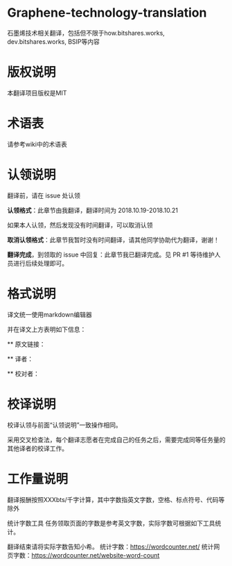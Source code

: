 # Graphene-technology-translation
石墨烯技术相关翻译，包括但不限于how.bitshares.works, dev.bitshares.works, BSIP等内容

# 版权说明
本翻译项目版权是MIT

# 术语表
请参考wiki中的术语表

# 认领说明
翻译前，请在 issue 处认领

**认领格式**：此章节由我翻译，翻译时间为 2018.10.19-2018.10.21

如果本人认领，然后发现没有时间翻译，可以取消认领

**取消认领格式**：此章节我暂时没有时间翻译，请其他同学协助代为翻译，谢谢！

**翻译完成**，到领取的 issue 中回复：此章节我已翻译完成。见 PR #1 等待维护人员进行后续处理即可。

# 格式说明
译文统一使用markdown编辑器

并在译文上方表明如下信息：

** 原文链接：

** 译者：

** 校对者：

# 校译说明
校译认领与前面“认领说明”一致操作相同。

采用交叉检查法，每个翻译志愿者在完成自己的任务之后，需要完成同等任务量的其他译者的校译工作。

# 工作量说明
翻译报酬按照XXXbts/千字计算，其中字数指英文字数，空格、标点符号、代码等除外

统计字数工具 任务领取页面的字数是参考英文字数，实际字数可根据如下工具统计。

翻译结束请将实际字数告知小希。 统计字数：https://wordcounter.net/ 统计网页字数：https://wordcounter.net/website-word-count
